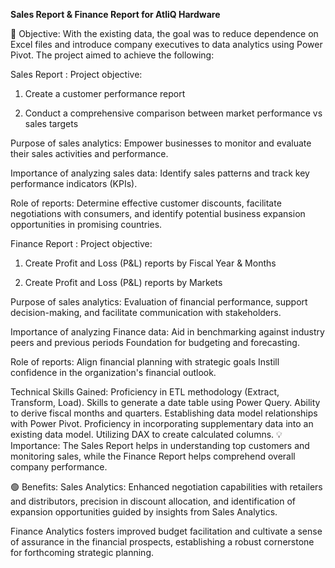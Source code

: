**Sales Report & Finance Report for AtliQ Hardware**

🎯 Objective: With the existing data, the goal was to reduce dependence on Excel files and introduce company executives to data analytics using Power Pivot. The project aimed to achieve the following:

Sales Report :
Project objective:

1. Create a customer performance report

2. Conduct a comprehensive comparison between market performance vs sales targets

Purpose of sales analytics: Empower businesses to monitor and evaluate their sales activities and performance.

Importance of analyzing sales data: Identify sales patterns and track key performance indicators (KPIs).

Role of reports: Determine effective customer discounts, facilitate negotiations with consumers, and identify potential business expansion opportunities in promising countries.

Finance Report :
Project objective:

1. Create Profit and Loss (P&L) reports by Fiscal Year & Months

2. Create Profit and Loss (P&L) reports by Markets

Purpose of sales analytics: Evaluation of financial performance, support decision-making, and facilitate communication with stakeholders.

Importance of analyzing Finance data: Aid in benchmarking against industry peers and previous periods Foundation for budgeting and forecasting.

Role of reports: Align financial planning with strategic goals Instill confidence in the organization's financial outlook.

Technical Skills Gained:
 Proficiency in ETL methodology (Extract, Transform, Load).
 Skills to generate a date table using Power Query.
 Ability to derive fiscal months and quarters.
 Establishing data model relationships with Power Pivot.
 Proficiency in incorporating supplementary data into an existing data model.
 Utilizing DAX to create calculated columns.
💡 Importance:
The Sales Report helps in understanding top customers and monitoring sales, while the Finance Report helps comprehend overall company performance.

🟢 Benefits:
Sales Analytics: Enhanced negotiation capabilities with retailers and distributors, precision in discount allocation, and identification of expansion opportunities guided by insights from Sales Analytics.

Finance Analytics fosters improved budget facilitation and cultivate a sense of assurance in the financial prospects, establishing a robust cornerstone for forthcoming strategic planning.
